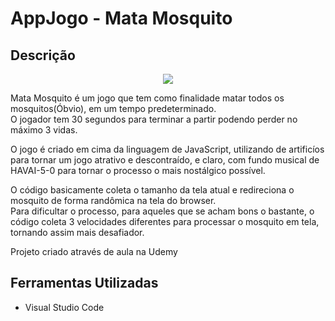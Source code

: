 # AppJogo - Mata Mosquito

## Descrição

<p align="center">
  <img src="https://i.imgur.com/wtoEcma.png">
</p>

Mata Mosquito é um jogo que tem como finalidade matar todos os mosquitos(Óbvio), em um tempo predeterminado.<br>O jogador tem 30 segundos para terminar a partir podendo perder no máximo 3 vidas.

O jogo é criado em cima da linguagem de JavaScript, utilizando de artificíos para tornar um jogo atrativo e descontraído, e claro, com fundo musical de HAVAI-5-0 para tornar o processo o mais nostálgico possível.

O código basicamente coleta o tamanho da tela atual e redireciona o mosquito de forma randômica na tela do browser.<br>Para dificultar o processo, para aqueles que se acham bons o bastante, o código coleta 3 velocidades diferentes para processar o mosquito em tela, tornando assim mais desafiador.

Projeto criado através de aula na Udemy

## Ferramentas Utilizadas

- Visual Studio Code